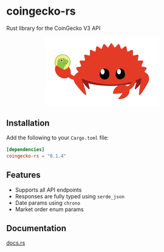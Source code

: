 # coingecko-rs

Rust library for the CoinGecko V3 API

<p align="center">
    <img height="auto" width="300px" src="logo.png" />
</p>

## Installation

Add the following to your `Cargo.toml` file:

```toml
[dependencies]
coingecko-rs = "0.1.4"
```

## Features

- Supports all API endpoints
- Responses are fully typed using `serde_json`
- Date params using `chrono`
- Market order enum params

## Documentation

[docs.rs](https://docs.rs/coingecko-rs)
